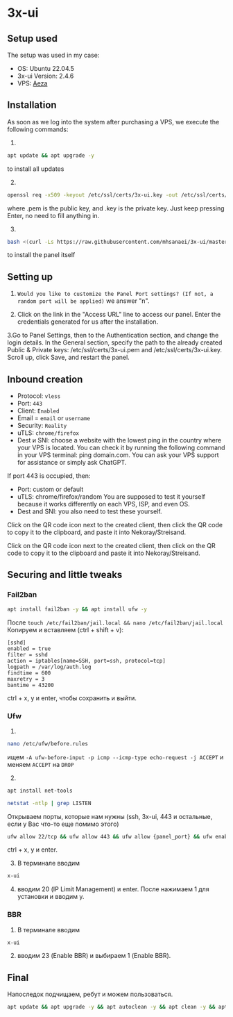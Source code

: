 # 3x-ui

## Setup used

The setup was used in my case:

- OS: Ubuntu 22.04.5
- 3x-ui Version: 2.4.6
- VPS: [Aeza](https://aeza.net/?ref=572663)

## Installation

As soon as we log into the system after purchasing a VPS, we execute the following commands:

1. 
```bash
apt update && apt upgrade -y
```
to install all updates

2. 
```bash 
openssl req -x509 -keyout /etc/ssl/certs/3x-ui.key -out /etc/ssl/certs/3x-ui.pem -newkey rsa:4096 -sha256 -days 3650 -nodes -new
```
where .pem is the public key, and .key is the private key.
Just keep pressing Enter, no need to fill anything in.

3. 
```bash
bash <(curl -Ls https://raw.githubusercontent.com/mhsanaei/3x-ui/master/install.sh)
```
to install the panel itself

## Setting up

1. `Would you like to customize the Panel Port settings? (If not, a random port will be applied)`
we answer "n".

2. Click on the link in the "Access URL" line to access our panel. Enter the credentials generated for us after the installation.

3.Go to Panel Settings, then to the Authentication section, and change the login details. In the General section, specify the path to the already created Public & Private keys: /etc/ssl/certs/3x-ui.pem and /etc/ssl/certs/3x-ui.key. Scroll up, click Save, and restart the panel.

## Inbound creation

- Protocol: `vless`
- Port: `443`
- Client: `Enabled`
- Email = `email` or `username`
- Security: `Reality`
- uTLS: `chrome/firefox`
- Dest и SNI: choose a website with the lowest ping in the country where your VPS is located. You can check it by running the following command in your VPS terminal: ping domain.com. You can ask your VPS support for assistance or simply ask ChatGPT.

If port 443 is occupied, then:

- Port: custom or default
- uTLS: chrome/firefox/random
You are supposed to test it yourself because it works differently on each VPS, ISP, and even OS.
- Dest and SNI: you also need to test these yourself.

Click on the QR code icon next to the created client, then click the QR code to copy it to the clipboard, and paste it into Nekoray/Streisand.

Click on the QR code icon next to the created client, then click on the QR code to copy it to the clipboard and paste it into Nekoray/Streisand.

## Securing and little tweaks
### Fail2ban

```bash
apt install fail2ban -y && apt install ufw -y
```

После `touch /etc/fail2ban/jail.local && nano /etc/fail2ban/jail.local`
Копируем и вставляем (ctrl + shift + v):

```nginx
[sshd]
enabled = true
filter = sshd
action = iptables[name=SSH, port=ssh, protocol=tcp]
logpath = /var/log/auth.log
findtime = 600
maxretry = 3
bantime = 43200
```

ctrl + x, y и enter, чтобы сохранить и выйти.

### Ufw

1. 
```bash
nano /etc/ufw/before.rules
```
ищем `-A ufw-before-input -p icmp --icmp-type echo-request -j ACCEPT` и меняем `ACCEPT` на `DROP`

2. 
```bash
apt install net-tools
```
```bash
netstat -ntlp | grep LISTEN
```
Открываем порты, которые нам нужны (ssh, 3x-ui, 443 и остальные, если у Вас что-то еще помимо этого)
```bash
ufw allow 22/tcp && ufw allow 443 && ufw allow {panel_port} && ufw enable
```
ctrl + x, y и enter.

3. В терминале вводим 
```bash
x-ui
```

4. вводим 20 (IP Limit Management) и enter. После нажимаем 1 для установки и вводим y. 

### BBR

1. В терминале вводим 
```bash
x-ui
```

2. вводим 23 (Enable BBR) и выбираем 1 (Enable BBR).

## Final

Напоследок подчищаем, ребут и можем пользоваться.
```bash
apt update && apt upgrade -y && apt autoclean -y && apt clean -y && apt autoremove -y && reboot
```